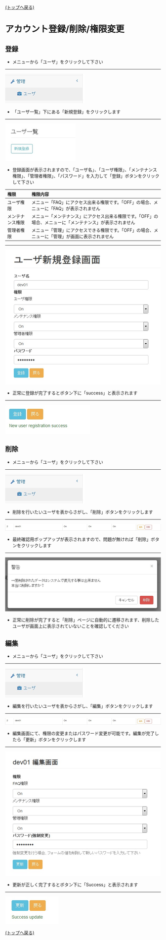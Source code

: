 [(トップへ戻る)](../)
# アカウント登録/削除/権限変更
## 登録
- メニューから「ユーザ」をクリックして下さい

------------------------------------
![1](../img/user/user_01.jpg)

- 「ユーザ一覧」下にある「新規登録」をクリックします

------------------------------------
![2](../img/user/user_02.jpg)

- 登録画面が表示されますので、「ユーザ名」、「ユーザ権限」、「メンテナンス権限」、「管理者権限」、「パスワード」を入力して「登録」ボタンをクリックして下さい

|権限|権限内容|
|:--|:-------|
|ユーザ権限|メニュー「FAQ」にアクセス出来る権限です。「OFF」の場合、メニューに「FAQ」が表示されません|
|メンテナンス権限|メニュー「メンテナンス」にアクセス出来る権限です。「OFF」の場合、メニューに「メンテナンス」が表示されません|
|管理者権限|メニュー「管理」にアクセスできる権限です。「OFF」の場合、メニューに「管理」が画面に表示されません|

------------------------------------
![3](../img/user/user_03.jpg)

- 正常に登録が完了するとボタン下に「success」と表示されます

------------------------------------
![4](../img/user/user_04.jpg)

## 削除
- メニューから「ユーザ」をクリックして下さい

------------------------------------
![1](../img/user/user_01.jpg)

- 削除を行いたいユーザを表からさがし、「削除」ボタンをクリックします

------------------------------------
![5](../img/user/user_05.jpg)

- 最終確認用ポップアップが表示されますので、問題が無ければ「削除」ボタンをクリックします

------------------------------------
![6](../img/user/user_06.jpg)

- 正常に削除が完了すると「削除」ページに自動的に遷移されます、削除したユーザが画面上に表示されていないことを確認してください

## 編集
- メニューから「ユーザ」をクリックして下さい

------------------------------------
![1](../img/user/user_01.jpg)

- 編集を行いたいユーザを表からさがし、「編集」ボタンをクリックします

------------------------------------
![5](../img/user/user_05.jpg)

- 編集画面にて、権限の変更またはパスワード変更が可能です。編集が完了したら「更新」ボタンをクリックします

------------------------------------
![7](../img/user/user_07.jpg)

- 更新が正しく完了するとボタン下に「Success」と表示されます

------------------------------------
![8](../img/user/user_08.jpg)

[(トップへ戻る)](../)